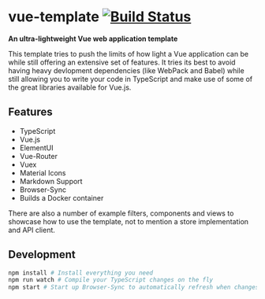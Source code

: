 # vue-template [![Build Status](https://travis-ci.org/SierraSoftworks/vue-template.svg?branch=master)](https://travis-ci.org/SierraSoftworks/vue-template)
**An ultra-lightweight Vue web application template**

This template tries to push the limits of how light a Vue application can
be while still offering an extensive set of features. It tries its best to
avoid having heavy devlopment dependencies (like WebPack and Babel) while
still allowing you to write your code in TypeScript and make use of some of
the great libraries available for Vue.js.

## Features
 - TypeScript
 - Vue.js
 - ElementUI
 - Vue-Router
 - Vuex
 - Material Icons
 - Markdown Support
 - Browser-Sync
 - Builds a Docker container

There are also a number of example filters, components and views to showcase
how to use the template, not to mention a store implementation and API client.

## Development
```bash
npm install # Install everything you need
npm run watch # Compile your TypeScript changes on the fly
npm start # Start up Browser-Sync to automatically refresh when changes are made
```
